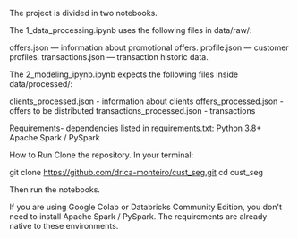 The project is divided in two notebooks. 

The 1_data_processing.ipynb uses the following files in data/raw/:

offers.json — information about promotional offers.
profile.json — customer  profiles.
transactions.json — transaction historic data.

The 2_modeling_ipynb.ipynb expects the following files inside data/processed/:

clients_processed.json - information about clients
offers_processed.json - offers to be distributed
transactions_processed.json - transactions


Requirements- dependencies listed in requirements.txt:
Python 3.8+
Apache Spark / PySpark

How to Run
Clone the repository. In your terminal:

git clone https://github.com/drica-monteiro/cust_seg.git
cd cust_seg

Then run the notebooks.

If you are using Google Colab or Databricks Community Edition, you don't need to install Apache Spark / PySpark. The requirements are already native to these environments.
